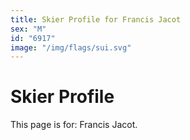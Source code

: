 ```yaml
---
title: Skier Profile for Francis Jacot
sex: "M"
id: "6917"
image: "/img/flags/sui.svg" 
---
```


# Skier Profile

This page is for: Francis Jacot.
    